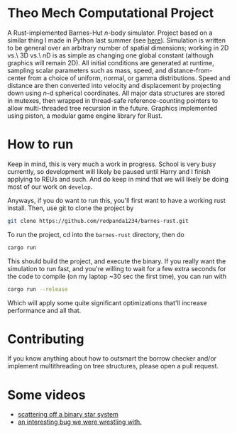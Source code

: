 # Theo Mech Computational Project
A Rust-implemented Barnes-Hut $n$-body simulator. Project based on a
similar thing I made in Python last summer
(see [here](https://github.com/redpanda1234/euler)). Simulation is
written to be general over an arbitrary number of spatial dimensions;
working in 2D vs.\ 3D vs.\ $n$D is as simple as changing one global
constant (although graphics will remain 2D). All initial conditions
are generated at runtime, sampling scalar parameters such as mass,
speed, and distance-from-center from a choice of uniform, normal, or
gamma distributions. Speed and distance are then converted into
velocity and displacement by projecting down using $n$-d spherical
coordinates. All major data structures are stored in mutexes, then
wrapped in thread-safe reference-counting pointers to allow
multi-threaded tree recursion in the future. Graphics implemented
using piston, a modular game engine library for Rust.

# How to run
Keep in mind, this is very much a work in progress. School is very
busy currently, so development will likely be paused until Harry and I
finish applying to REUs and such. And do keep in mind that we will
likely be doing most of our work on `develop`.

Anyways, if you do want to run this, you'll first want to have a
working rust install. Then, use git to clone the project by
```bash
git clone https://github.com/redpanda1234/barnes-rust.git
```
To run the project, cd into the `barnes-rust` directory, then do
```bash
cargo run
```
This should build the project, and execute the binary. If you really
want the simulation to run fast, and you're willing to wait for a few
extra seconds for the code to compile (on my laptop ~30 sec the first
time), you can run with
```bash
cargo run --release
```
Which will apply some quite significant optimizations that'll increase
performance and all that.


# Contributing
If you know anything about how to outsmart the borrow checker and/or
implement multithreading on tree structures, please open a pull
request.

# Some videos

+ [scattering off a binary star system](https://youtu.be/BcRRBVifNFI)
+ [an interesting bug we were wrestling with.](https://youtu.be/A_mKX2Y0R-c)
